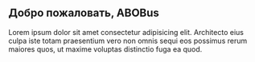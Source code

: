 ## Добро пожаловать, ABOBus

Lorem ipsum dolor sit amet consectetur adipisicing elit. Architecto eius culpa
iste totam praesentium vero non omnis sequi eos possimus rerum maiores quos, ut
maxime voluptas distinctio fuga ea quod.
